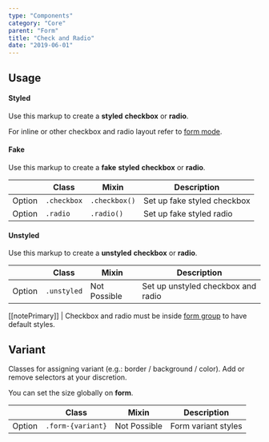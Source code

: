 ```yaml
---
type: "Components"
category: "Core"
parent: "Form"
title: "Check and Radio"
date: "2019-06-01"
---
```


## Usage

#### Styled

Use this markup to create a **styled** **checkbox** or **radio**.

<script type="text/plain" class="language-markup">
  <form class="form-default">
    <div class="form-group">
      <input type="checkbox" id="checkbox-styled">
      <label class="form-label" for="checkbox-styled">
        <!-- content -->
      </label>
    </div>

    <div class="form-group">
      <input type="radio" id="radio-styled-0" name="radio-styled">
      <label class="form-label" for="radio-styled-0">
        <!-- content -->
      </label>
    </div>
  </form>
</script>

<demo>
  <demovanilla src="vanilla/components/form/check-radio-styled-block">
  </demovanilla>
  <demovanilla src="vanilla/components/form/check-radio-styled-inline">
  </demovanilla>
  <demovanilla src="vanilla/components/form/check-radio-styled-disabled">
  </demovanilla>
</demo>

For inline or other checkbox and radio layout refer to [form mode](/components/form/items#mode).

#### Fake

Use this markup to create a **fake** **styled** **checkbox** or **radio**.

<script type="text/plain" class="language-markup">
  <div class="form-group">
    <div class="checkbox">
      <!-- content -->
    </div>
  </div>

  <div class="form-group">
    <div class="radio">
      <!-- content -->
    </div>
  </div>
</script>

<div class="table-scroll">

|                         | Class                                     | Mixin                       | Description                   |
| ----------------------- | ----------------------------------------- | ----------------------------- | ----------------------------- |
| Option                  | `.checkbox`                 | `.checkbox()`        | Set up fake styled checkbox            |
| Option                  | `.radio`                 | `.radio()`        | Set up fake styled radio            |

</div>

<demo>
  <demovanilla src="vanilla/components/form/check-radio-fake-block">
  </demovanilla>
  <demovanilla src="vanilla/components/form/check-radio-fake-inline">
  </demovanilla>
  <demovanilla src="vanilla/components/form/check-radio-fake-disabled">
  </demovanilla>
</demo>

#### Unstyled

Use this markup to create a **unstyled** **checkbox** or **radio**.

<script type="text/plain" class="language-markup">
  <form class="form-default">
    <div class="form-group">
      <input type="checkbox" id="checkbox-unstyled" class="unstyled">
      <label class="form-label" for="checkbox-unstyled">
        <!-- content -->
      </label>
    </div>

    <div class="form-group">
      <input type="radio" id="radio-unstyled" name="radio-unstyled" class="unstyled">
      <label class="form-label" for="radio-unstyled">
        <!-- content -->
      </label>
    </div>
  </form>
</script>

<div class="table-scroll">

|                         | Class                                     | Mixin                       | Description                   |
| ----------------------- | ----------------------------------------- | ----------------------------- | ----------------------------- |
| Option                  | `.unstyled`                 | Not Possible        | Set up unstyled checkbox and radio            |

</div>

[[notePrimary]]
| Checkbox and radio must be inside [form group](/components/form/group) to have default styles.

<demo>
  <demovanilla src="vanilla/components/form/check-radio-unstyled-block">
  </demovanilla>
  <demovanilla src="vanilla/components/form/check-radio-unstyled-inline">
  </demovanilla>
  <demovanilla src="vanilla/components/form/check-radio-unstyled-disabled">
  </demovanilla>
</demo>

## Variant

Classes for assigning variant (e.g.: border / background / color). Add or remove selectors at your discretion.

You can set the size globally on **form**.

<div class="table-scroll">

|                         | Class                                     | Mixin                         | Description                   |
| ----------------------- | ----------------------------------------- | ----------------------------- | ----------------------------- |
| Option                  | `.form-{variant}`                | Not Possible        | Form variant styles            |

</div>

<demo>
  <demovanilla src="vanilla/components/form/variant-default">
  </demovanilla>
  <demovanilla src="vanilla/components/form/variant-inverse">
  </demovanilla>
</demo>
